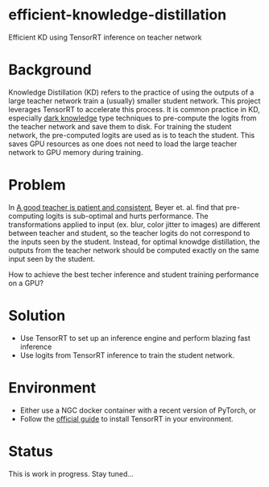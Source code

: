 # efficient-knowledge-distillation
Efficient KD using TensorRT inference on teacher network

# Background
Knowledge Distillation (KD) refers to the practice of using the outputs of a large teacher network train a (usually) smaller student network. This project leverages TensorRT to accelerate this process. It is common practice in KD, especially [dark knowledge](https://arxiv.org/abs/1503.02531) type techniques to pre-compute the logits from the teacher network and save them to disk. For training the student network, the pre-computed logits are used as is to teach the student. This saves GPU resources as one does not need to load the large teacher network to GPU memory during training.

# Problem
In [A good teacher is patient and consistent](https://arxiv.org/abs/2106.05237), Beyer et. al. find that pre-computing logits is sub-optimal and hurts performance. The transformations applied to input (ex. blur, color jitter to images) are different between teacher and student, so the teacher logits do not correspond to the inputs seen by the student. Instead, for optimal knowdge distillation, the outputs from the teacher network should be computed exactly on the same input seen by the student. 

How to achieve the best techer inference and student training performance on a GPU?

# Solution
- Use TensorRT to set up an inference engine and perform blazing fast inference
- Use logits from TensorRT inference to train the student network.

# Environment
- Either use a NGC docker container with a recent version of PyTorch, or
- Follow the [official guide](https://docs.nvidia.com/deeplearning/tensorrt/install-guide/index.html#installing-pip) to install TensorRT in your environment.

# Status
This is work in progress. Stay tuned...
